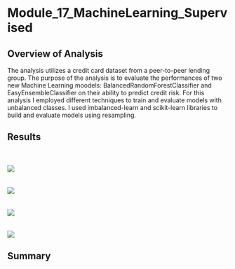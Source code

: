 # Module_17_MachineLearning_Supervised

## Overview of Analysis

The analysis utilizes a credit card dataset from a peer-to-peer lending group. The purpose of the analysis is to 
evaluate the performances of two new Machine Learning moodels: BalancedRandomForestClassifier and EasyEnsembleClassifier 
on their ability to predict credit risk. For this analysis I employed different techniques to train and evaluate models 
with unbalanced classes. I used imbalanced-learn and scikit-learn libraries to build and evaluate models using resampling.

## Results 
<br><br>
![](https://github.com/dernae/Module_17_MachineLearning_Supervised/blob/main/results/Balanced_random_Forest.PNG)<br>
<br><br>
![](https://github.com/dernae/Module_17_MachineLearning_Supervised/blob/main/results/Boosting_Classifier.PNG)<br>
<br><br>
![](https://github.com/dernae/Module_17_MachineLearning_Supervised/blob/main/results/oversampling.PNG)<br>
<br><br>
![](https://github.com/dernae/Module_17_MachineLearning_Supervised/blob/main/results/SMOTE.PNG)<br>
## Summary 
